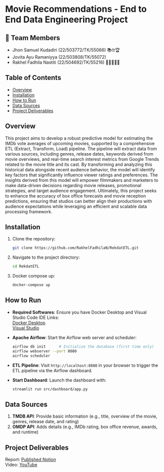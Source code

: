 # Movie Recommendations - End to End Data Engineering Project

## 👥 Team Members
   - Jhon Samuel Kudadiri (22/503772/TK/55066) 📚🤓🏆
   - Jovita Ayu Ramaniyya (22/503808/TK/55072)
   - Rakhel Fadhila Nastiti (22/504692/TK/55216) 🙌🤩👩🏻‍💻

## Table of Contents
- [Overview](#overview)
- [Installation](#installation)
- [How to Run](#how-to-run)
- [Data Sources](#data-sources)
- [Project Deliverables](#project-delivarables)

## Overview
This project aims to develop a robust predictive model for estimating the IMDb vote averages of upcoming movies, supported by a comprehensive ETL (Extract, Transform, Load) pipeline. The pipeline will extract data from various sources, including genres, release dates, keywords derived from movie overviews, and real-time search interest metrics from Google Trends related to the movie title and its cast. By transforming and analyzing this historical data alongside recent audience behavior, the model will identify key factors that significantly influence viewer ratings and preferences. The insights derived from this model will empower filmmakers and marketers to make data-driven decisions regarding movie releases, promotional strategies, and target audience engagement. Ultimately, this project seeks to enhance the accuracy of box office forecasts and movie reception predictions, ensuring that studios can better align their productions with audience expectations while leveraging an efficient and scalable data processing framework.

## Installation
1. Clone the repository:
   ```bash
   git clone https://github.com/RakhelFadhilaN/RekdatETL.git
   ```
2. Navigate to the project directory:
   ```bash
   cd RekdatETL
   ```
3. Docker compose up:
   ```bash
   docker-compose up
   ```
   
## How to Run
- **Required Softwares**: Ensure you have Docker Desktop and Visual Studio Code IDE 
Links:<br>
  [Docker Desktop](https://www.docker.com/products/docker-desktop/) <br>
  [Visual Studio](https://code.visualstudio.com/Download)
  
- **Apache Airflow**: Start the Airflow web server and scheduler:
  ```bash
  airflow db init      # Initialize the database (first time only)
  airflow webserver --port 8080
  airflow scheduler
  ```

- **ETL Pipeline**: Visit `http://localhost:8080` in your browser to trigger the ETL pipeline via the Airflow dashboard.

- **Start Dashboard**: Launch the dashboard with:
  ```bash
  streamlit run src/dashboard/app.py
  ```

## Data Sources
1. **TMDB API**: Provide basic information (e.g., title, overview of the movie, genres, release date, and rating)
2. **OMDP API**: Adds details (e.g., IMDb rating, box office revenue, awards, and runtime)

## Project Deliverables
Report: [Published Notion](https://curse-snarl-0ec.notion.site/ETL-Movie-Data-Recommendation-Model-143dd068d33780c58c97f9c2311be770?pvs=4) <br>
Video:  [YouTube]()


